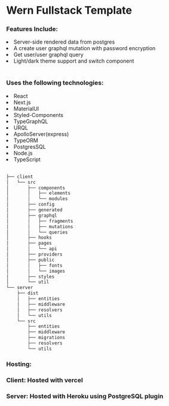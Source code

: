 <h1>Wern Fullstack Template</h1>
<h3>Features Include:</h3>
<li>Server-side rendered data from postgres</li>
<li>A create user graphql mutation with password encryption</li>
<li>Get user/user graphql query</li>
<li>Light/dark theme support and switch component</li>
<br>

<h3>Uses the following technologies:</h3>
<li>React</li>
<li>Next.js</li>
<li>MaterialUI</li>
<li>Styled-Components</li>
<li>TypeGraphQL</li>
<li>URQL</li>
<li>ApolloServer(express)</li>
<li>TypeORM</li>
<li>PostgresSQL</li>
<li>Node.js</li>
<li>TypeScript</li>
<br>

```bash
├── client
│   └── src
│       ├── components
│       │   ├── elements
│       │   └── modules
│       ├── config
│       ├── generated
│       ├── graphql
│       │   ├── fragments
│       │   ├── mutations
│       │   └── queries
│       ├── hooks
│       ├── pages
│       │   └── api
│       ├── providers
│       ├── public
│       │   ├── fonts
│       │   └── images
│       ├── styles
│       └── util
└── server
    ├── dist
    │   ├── entities
    │   ├── middleware
    │   ├── resolvers
    │   └── utils
    └── src
        ├── entities
        ├── middleware
        ├── migrations
        ├── resolvers
        └── utils
```

<h3>Hosting:</h3>
<h3>Client</b>: Hosted with vercel</h3>
<h3>Server: Hosted with Heroku using PostgreSQL plugin</h3>
